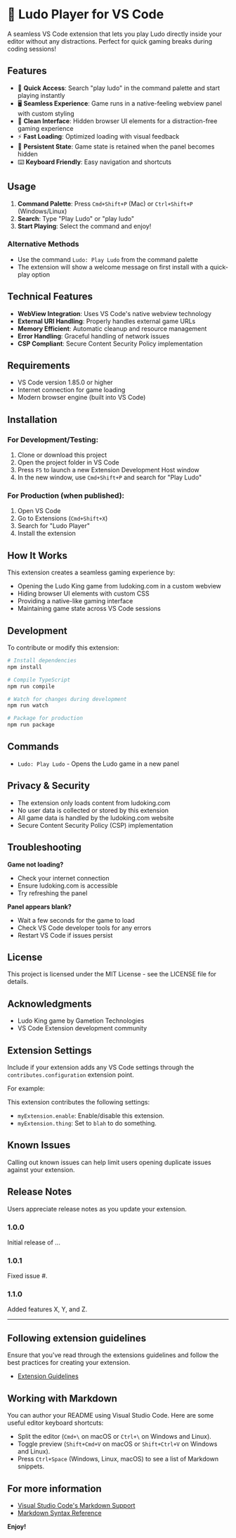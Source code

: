 # 🎲 Ludo Player for VS Code

A seamless VS Code extension that lets you play Ludo directly inside your editor without any distractions. Perfect for quick gaming breaks during coding sessions!

## Features

- 🎯 **Quick Access**: Search "play ludo" in the command palette and start playing instantly
- 🖥️ **Seamless Experience**: Game runs in a native-feeling webview panel with custom styling
- 🎨 **Clean Interface**: Hidden browser UI elements for a distraction-free gaming experience
- ⚡ **Fast Loading**: Optimized loading with visual feedback
- 🔄 **Persistent State**: Game state is retained when the panel becomes hidden
- ⌨️ **Keyboard Friendly**: Easy navigation and shortcuts

## Usage

1. **Command Palette**: Press `Cmd+Shift+P` (Mac) or `Ctrl+Shift+P` (Windows/Linux)
2. **Search**: Type "Play Ludo" or "play ludo"
3. **Start Playing**: Select the command and enjoy!

### Alternative Methods
- Use the command `Ludo: Play Ludo` from the command palette
- The extension will show a welcome message on first install with a quick-play option

## Technical Features

- **WebView Integration**: Uses VS Code's native webview technology
- **External URI Handling**: Properly handles external game URLs
- **Memory Efficient**: Automatic cleanup and resource management
- **Error Handling**: Graceful handling of network issues
- **CSP Compliant**: Secure Content Security Policy implementation

## Requirements

- VS Code version 1.85.0 or higher
- Internet connection for game loading
- Modern browser engine (built into VS Code)

## Installation

### For Development/Testing:
1. Clone or download this project
2. Open the project folder in VS Code
3. Press `F5` to launch a new Extension Development Host window
4. In the new window, use `Cmd+Shift+P` and search for "Play Ludo"

### For Production (when published):
1. Open VS Code
2. Go to Extensions (`Cmd+Shift+X`)
3. Search for "Ludo Player"
4. Install the extension

## How It Works

This extension creates a seamless gaming experience by:
- Opening the Ludo King game from ludoking.com in a custom webview
- Hiding browser UI elements with custom CSS
- Providing a native-like gaming interface
- Maintaining game state across VS Code sessions

## Development

To contribute or modify this extension:

```bash
# Install dependencies
npm install

# Compile TypeScript
npm run compile

# Watch for changes during development
npm run watch

# Package for production
npm run package
```

## Commands

- `Ludo: Play Ludo` - Opens the Ludo game in a new panel

## Privacy & Security

- The extension only loads content from ludoking.com
- No user data is collected or stored by this extension
- All game data is handled by the ludoking.com website
- Secure Content Security Policy (CSP) implementation

## Troubleshooting

**Game not loading?**
- Check your internet connection
- Ensure ludoking.com is accessible
- Try refreshing the panel

**Panel appears blank?**
- Wait a few seconds for the game to load
- Check VS Code developer tools for any errors
- Restart VS Code if issues persist

## License

This project is licensed under the MIT License - see the LICENSE file for details.

## Acknowledgments

- Ludo King game by Gametion Technologies
- VS Code Extension development community

## Extension Settings

Include if your extension adds any VS Code settings through the `contributes.configuration` extension point.

For example:

This extension contributes the following settings:

* `myExtension.enable`: Enable/disable this extension.
* `myExtension.thing`: Set to `blah` to do something.

## Known Issues

Calling out known issues can help limit users opening duplicate issues against your extension.

## Release Notes

Users appreciate release notes as you update your extension.

### 1.0.0

Initial release of ...

### 1.0.1

Fixed issue #.

### 1.1.0

Added features X, Y, and Z.

---

## Following extension guidelines

Ensure that you've read through the extensions guidelines and follow the best practices for creating your extension.

* [Extension Guidelines](https://code.visualstudio.com/api/references/extension-guidelines)

## Working with Markdown

You can author your README using Visual Studio Code. Here are some useful editor keyboard shortcuts:

* Split the editor (`Cmd+\` on macOS or `Ctrl+\` on Windows and Linux).
* Toggle preview (`Shift+Cmd+V` on macOS or `Shift+Ctrl+V` on Windows and Linux).
* Press `Ctrl+Space` (Windows, Linux, macOS) to see a list of Markdown snippets.

## For more information

* [Visual Studio Code's Markdown Support](http://code.visualstudio.com/docs/languages/markdown)
* [Markdown Syntax Reference](https://help.github.com/articles/markdown-basics/)

**Enjoy!**

